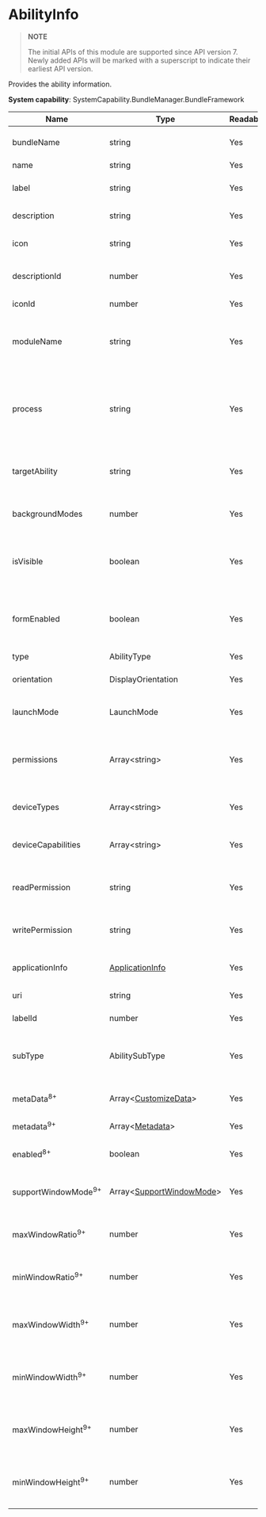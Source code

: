 # AbilityInfo



> **NOTE**
>
> The initial APIs of this module are supported since API version 7. Newly added APIs will be marked with a superscript to indicate their earliest API version.



Provides the ability information.



**System capability**: SystemCapability.BundleManager.BundleFramework

| Name                 | Type                                                    | Readable| Writable| Description                                     |
| --------------------- | -------------------------------------------------------- | ---- | ---- | ----------------------------------------- |
| bundleName            | string                                                   | Yes  | No  | Bundle name of the application.                                 |
| name                  | string                                                   | Yes  | No  | Ability name.                              |
| label                 | string                                                   | Yes  | No  | Ability name visible to users.                  |
| description           | string                                                   | Yes  | No  | Ability description.                            |
| icon                  | string                                                   | Yes  | No  | Index of the ability icon resource file.                |
| descriptionId         | number                                                   | Yes  | No  | Ability description ID.                          |
| iconId                | number                                                   | Yes  | No  | Ability icon ID.                          |
| moduleName            | string                                                   | Yes  | No  | Name of the HAP file to which the ability belongs.                 |
| process               | string                                                   | Yes  | No  | Process in which the ability runs. If this parameter is not set, the bundle name is used.|
| targetAbility         | string                                                   | Yes  | No  | Target ability that the ability alias points to.             |
| backgroundModes       | number                                                   | Yes  | No  | Background service mode of the ability.                       |
| isVisible             | boolean                                                  | Yes  | No  | Whether the ability can be called by other applications.        |
| formEnabled           | boolean                                                  | Yes  | No  | Whether the ability provides the service widget capability.              |
| type                  | AbilityType                                              | Yes  | No  | Ability type.                              |
| orientation           | DisplayOrientation                                       | Yes  | No  | Ability display orientation.                        |
| launchMode            | LaunchMode                                               | Yes  | No  | Ability launch mode.                        |
| permissions           | Array\<string>                                           | Yes  | No  | Permissions required for other applications to call the ability.|
| deviceTypes           | Array\<string>                                           | Yes  | No  | Device types supported by the ability.                    |
| deviceCapabilities    | Array\<string>                                           | Yes  | No  | Device capabilities required for the ability.                    |
| readPermission        | string                                                   | Yes  | No  | Permission required for reading the ability data.                |
| writePermission       | string                                                   | Yes  | No  | Permission required for writing data to the ability.                |
| applicationInfo       | [ApplicationInfo](js-apis-bundle-ApplicationInfo.md)     | Yes  | No  | Application configuration information.                       |
| uri                   | string                                                   | Yes  | No  | URI of the ability.       |
| labelId               | number                                                   | Yes  | No  | Ability label ID.                          |
| subType               | AbilitySubType                                           | Yes  | No  | Subtype of the template that can be used by the ability.          |
| metaData<sup>8+</sup> | Array\<[CustomizeData](js-apis-bundle-CustomizeData.md)> | Yes  | No  | Custom metadata of the ability.                      |
| metadata<sup>9+</sup> | Array\<[Metadata](js-apis-bundle-Metadata.md)>           | Yes  | No  | Metadata of the ability.                          |
| enabled<sup>8+</sup>  | boolean                                                  | Yes  | No  | Whether the ability is enabled.                          |
| supportWindowMode<sup>9+</sup>  | Array\<[SupportWindowMode](js-apis-Bundle.md)> | Yes  | No  | Window modes supported by the ability.                     |
| maxWindowRatio<sup>9+</sup>  | number                                            | Yes  | No  | Maximum window ratio supported by the ability.                     |
| minWindowRatio<sup>9+</sup>  | number                                            | Yes  | No  | Minimum window ratio supported by ability.                     |
| maxWindowWidth<sup>9+</sup>  | number                                            | Yes  | No  | Maximum window width supported by the ability.                     |
| minWindowWidth<sup>9+</sup>  | number                                            | Yes  | No  | Minimum window width supported by the ability.                     |
| maxWindowHeight<sup>9+</sup>  | number                                           | Yes  | No  | Maximum window height supported by the ability.                     |
| minWindowHeight<sup>9+</sup>  | number                                           | Yes  | No  | Minimum window height supported by the ability.                     |
